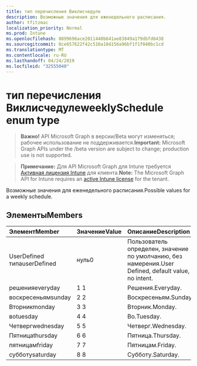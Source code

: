 ```yaml
---
title: тип перечисления Виклисчедуле
description: Возможные значения для еженедельного расписания.
author: tfitzmac
localization_priority: Normal
ms.prod: Intune
ms.openlocfilehash: 8899696ace2011440b641ae83849a179dbfd6438
ms.sourcegitcommit: 0ce657622f42c510a104156a96bf1f1f040bc1cd
ms.translationtype: MT
ms.contentlocale: ru-RU
ms.lasthandoff: 04/24/2019
ms.locfileid: "32555040"
---
```

# <a name="weeklyschedule-enum-type"></a><span data-ttu-id="7fb14-103">тип перечисления Виклисчедуле</span><span class="sxs-lookup"><span data-stu-id="7fb14-103">weeklySchedule enum type</span></span>

> <span data-ttu-id="7fb14-104">**Важно!** API Microsoft Graph в версии/Beta могут изменяться; рабочее использование не поддерживается.</span><span class="sxs-lookup"><span data-stu-id="7fb14-104">**Important:** Microsoft Graph APIs under the /beta version are subject to change; production use is not supported.</span></span>

> <span data-ttu-id="7fb14-105">**Примечание:** Для API Microsoft Graph для Intune требуется [Активная лицензия Intune](https://go.microsoft.com/fwlink/?linkid=839381) для клиента.</span><span class="sxs-lookup"><span data-stu-id="7fb14-105">**Note:** The Microsoft Graph API for Intune requires an [active Intune license](https://go.microsoft.com/fwlink/?linkid=839381) for the tenant.</span></span>

<span data-ttu-id="7fb14-106">Возможные значения для еженедельного расписания.</span><span class="sxs-lookup"><span data-stu-id="7fb14-106">Possible values for a weekly schedule.</span></span>

## <a name="members"></a><span data-ttu-id="7fb14-107">Элементы</span><span class="sxs-lookup"><span data-stu-id="7fb14-107">Members</span></span>
|<span data-ttu-id="7fb14-108">Элемент</span><span class="sxs-lookup"><span data-stu-id="7fb14-108">Member</span></span>|<span data-ttu-id="7fb14-109">Значение</span><span class="sxs-lookup"><span data-stu-id="7fb14-109">Value</span></span>|<span data-ttu-id="7fb14-110">Описание</span><span class="sxs-lookup"><span data-stu-id="7fb14-110">Description</span></span>|
|:---|:---|:---|
|<span data-ttu-id="7fb14-111">UserDefined типа</span><span class="sxs-lookup"><span data-stu-id="7fb14-111">userDefined</span></span>|<span data-ttu-id="7fb14-112">нуль</span><span class="sxs-lookup"><span data-stu-id="7fb14-112">0</span></span>|<span data-ttu-id="7fb14-113">Пользователь определен, значение по умолчанию, без намерения.</span><span class="sxs-lookup"><span data-stu-id="7fb14-113">User Defined, default value, no intent.</span></span>|
|<span data-ttu-id="7fb14-114">решения</span><span class="sxs-lookup"><span data-stu-id="7fb14-114">everyday</span></span>|<span data-ttu-id="7fb14-115">1 </span><span class="sxs-lookup"><span data-stu-id="7fb14-115">1</span></span>|<span data-ttu-id="7fb14-116">Решения.</span><span class="sxs-lookup"><span data-stu-id="7fb14-116">Everyday.</span></span>|
|<span data-ttu-id="7fb14-117">воскресеньям</span><span class="sxs-lookup"><span data-stu-id="7fb14-117">sunday</span></span>|<span data-ttu-id="7fb14-118">2 </span><span class="sxs-lookup"><span data-stu-id="7fb14-118">2</span></span>|<span data-ttu-id="7fb14-119">Воскресеньям.</span><span class="sxs-lookup"><span data-stu-id="7fb14-119">Sunday.</span></span>|
|<span data-ttu-id="7fb14-120">Вторник</span><span class="sxs-lookup"><span data-stu-id="7fb14-120">monday</span></span>|<span data-ttu-id="7fb14-121">3 </span><span class="sxs-lookup"><span data-stu-id="7fb14-121">3</span></span>|<span data-ttu-id="7fb14-122">Вторник.</span><span class="sxs-lookup"><span data-stu-id="7fb14-122">Monday.</span></span>|
|<span data-ttu-id="7fb14-123">во</span><span class="sxs-lookup"><span data-stu-id="7fb14-123">tuesday</span></span>|<span data-ttu-id="7fb14-124">4 </span><span class="sxs-lookup"><span data-stu-id="7fb14-124">4</span></span>|<span data-ttu-id="7fb14-125">Во.</span><span class="sxs-lookup"><span data-stu-id="7fb14-125">Tuesday.</span></span>|
|<span data-ttu-id="7fb14-126">Четверг</span><span class="sxs-lookup"><span data-stu-id="7fb14-126">wednesday</span></span>|<span data-ttu-id="7fb14-127">5 </span><span class="sxs-lookup"><span data-stu-id="7fb14-127">5</span></span>|<span data-ttu-id="7fb14-128">Четверг.</span><span class="sxs-lookup"><span data-stu-id="7fb14-128">Wednesday.</span></span>|
|<span data-ttu-id="7fb14-129">Пятница</span><span class="sxs-lookup"><span data-stu-id="7fb14-129">thursday</span></span>|<span data-ttu-id="7fb14-130">6 </span><span class="sxs-lookup"><span data-stu-id="7fb14-130">6</span></span>|<span data-ttu-id="7fb14-131">Пятница.</span><span class="sxs-lookup"><span data-stu-id="7fb14-131">Thursday.</span></span>|
|<span data-ttu-id="7fb14-132">пятницам</span><span class="sxs-lookup"><span data-stu-id="7fb14-132">friday</span></span>|<span data-ttu-id="7fb14-133">7 </span><span class="sxs-lookup"><span data-stu-id="7fb14-133">7</span></span>|<span data-ttu-id="7fb14-134">Пятницам.</span><span class="sxs-lookup"><span data-stu-id="7fb14-134">Friday.</span></span>|
|<span data-ttu-id="7fb14-135">субботу</span><span class="sxs-lookup"><span data-stu-id="7fb14-135">saturday</span></span>|<span data-ttu-id="7fb14-136">8 </span><span class="sxs-lookup"><span data-stu-id="7fb14-136">8</span></span>|<span data-ttu-id="7fb14-137">Субботу.</span><span class="sxs-lookup"><span data-stu-id="7fb14-137">Saturday.</span></span>|






